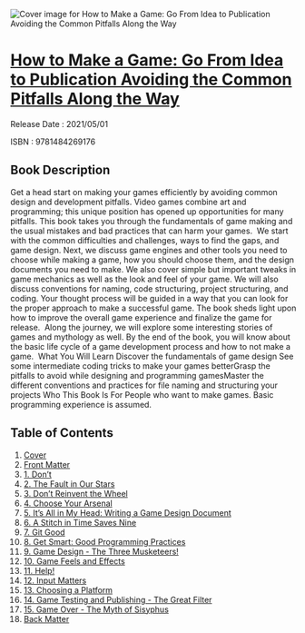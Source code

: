 ![Cover image for How to Make a Game: Go From Idea to Publication Avoiding the Common Pitfalls Along the Way](https://imgdetail.ebookreading.net/cover/cover/202109/EB9781484269176.jpg)

[How to Make a Game: Go From Idea to Publication Avoiding the Common Pitfalls Along the Way](https://ebookreading.net/view/book/How+to+Make+a+Game%3A+Go+From+Idea+to+Publication+Avoiding+the+Common+Pitfalls+Along+the+Way-EB9781484269176_1.html "How to Make a Game: Go From Idea to Publication Avoiding the Common Pitfalls Along the Way")
====================================================================================================================

Release Date : 2021/05/01

ISBN : 9781484269176

Book Description
-----------------

Get a head start on making your games efficiently by avoiding common design and development pitfalls. Video games combine art and programming; this unique position has opened up opportunities for many pitfalls. This book takes you through the fundamentals of game making and the usual mistakes and bad practices that can harm your games.&nbsp;
We start with the common difficulties and challenges, ways to find the gaps, and game design. Next, we discuss game engines and other tools you need to choose while making a game, how you should choose them, and the design documents you need to make. We also cover simple but important tweaks in game mechanics as well as the look and feel of your game. We will also discuss conventions for naming, code structuring, project structuring, and coding. 
Your thought process will be guided in a way that you can look for the proper approach to make a successful game. The book sheds light upon how to improve the overall game experience and finalize the game for release. &nbsp;Along the journey, we will explore some interesting stories of games and mythology as well.
By the end of the book, you will know about the basic life cycle of a game development process and how to not make a game.&nbsp;
What You Will Learn
Discover the fundamentals of game design&nbsp;See some intermediate coding tricks to make your games betterGrasp the pitfalls to avoid while designing and programming gamesMaster the different conventions and practices for file naming and structuring your projects&nbsp;Who This Book Is For
People who want to make games. Basic programming experience is assumed.


Table of Contents
-----------------

1. [Cover](https://ebookreading.net/view/book/How+to+Make+a+Game%3A+Go+From+Idea+to+Publication+Avoiding+the+Common+Pitfalls+Along+the+Way-EB9781484269176_1.html)
1. [Front Matter](https://ebookreading.net/view/book/How+to+Make+a+Game%3A+Go+From+Idea+to+Publication+Avoiding+the+Common+Pitfalls+Along+the+Way-EB9781484269176_2.html)
1. [1.&nbsp;Don’t](https://ebookreading.net/view/book/How+to+Make+a+Game%3A+Go+From+Idea+to+Publication+Avoiding+the+Common+Pitfalls+Along+the+Way-EB9781484269176_3.html)
1. [2.&nbsp;The Fault in Our Stars](https://ebookreading.net/view/book/How+to+Make+a+Game%3A+Go+From+Idea+to+Publication+Avoiding+the+Common+Pitfalls+Along+the+Way-EB9781484269176_4.html)
1. [3.&nbsp;Don’t Reinvent the Wheel](https://ebookreading.net/view/book/How+to+Make+a+Game%3A+Go+From+Idea+to+Publication+Avoiding+the+Common+Pitfalls+Along+the+Way-EB9781484269176_5.html)
1. [4.&nbsp;Choose Your Arsenal](https://ebookreading.net/view/book/How+to+Make+a+Game%3A+Go+From+Idea+to+Publication+Avoiding+the+Common+Pitfalls+Along+the+Way-EB9781484269176_6.html)
1. [5.&nbsp;It’s All in My Head: Writing a Game Design Document](https://ebookreading.net/view/book/How+to+Make+a+Game%3A+Go+From+Idea+to+Publication+Avoiding+the+Common+Pitfalls+Along+the+Way-EB9781484269176_7.html)
1. [6.&nbsp;A Stitch in Time Saves Nine](https://ebookreading.net/view/book/How+to+Make+a+Game%3A+Go+From+Idea+to+Publication+Avoiding+the+Common+Pitfalls+Along+the+Way-EB9781484269176_8.html)
1. [7.&nbsp;Git Good](https://ebookreading.net/view/book/How+to+Make+a+Game%3A+Go+From+Idea+to+Publication+Avoiding+the+Common+Pitfalls+Along+the+Way-EB9781484269176_9.html)
1. [8.&nbsp;Get Smart: Good Programming Practices](https://ebookreading.net/view/book/How+to+Make+a+Game%3A+Go+From+Idea+to+Publication+Avoiding+the+Common+Pitfalls+Along+the+Way-EB9781484269176_10.html)
1. [9.&nbsp;Game Design - The Three Musketeers!](https://ebookreading.net/view/book/How+to+Make+a+Game%3A+Go+From+Idea+to+Publication+Avoiding+the+Common+Pitfalls+Along+the+Way-EB9781484269176_11.html)
1. [10.&nbsp;Game Feels and Effects](https://ebookreading.net/view/book/How+to+Make+a+Game%3A+Go+From+Idea+to+Publication+Avoiding+the+Common+Pitfalls+Along+the+Way-EB9781484269176_12.html)
1. [11.&nbsp;Help!](https://ebookreading.net/view/book/How+to+Make+a+Game%3A+Go+From+Idea+to+Publication+Avoiding+the+Common+Pitfalls+Along+the+Way-EB9781484269176_13.html)
1. [12.&nbsp;Input Matters](https://ebookreading.net/view/book/How+to+Make+a+Game%3A+Go+From+Idea+to+Publication+Avoiding+the+Common+Pitfalls+Along+the+Way-EB9781484269176_14.html)
1. [13.&nbsp;Choosing a Platform](https://ebookreading.net/view/book/How+to+Make+a+Game%3A+Go+From+Idea+to+Publication+Avoiding+the+Common+Pitfalls+Along+the+Way-EB9781484269176_15.html)
1. [14.&nbsp;Game Testing and Publishing - The Great Filter](https://ebookreading.net/view/book/How+to+Make+a+Game%3A+Go+From+Idea+to+Publication+Avoiding+the+Common+Pitfalls+Along+the+Way-EB9781484269176_16.html)
1. [15.&nbsp;Game Over - The Myth of Sisyphus](https://ebookreading.net/view/book/How+to+Make+a+Game%3A+Go+From+Idea+to+Publication+Avoiding+the+Common+Pitfalls+Along+the+Way-EB9781484269176_17.html)
1. [Back Matter](https://ebookreading.net/view/book/How+to+Make+a+Game%3A+Go+From+Idea+to+Publication+Avoiding+the+Common+Pitfalls+Along+the+Way-EB9781484269176_18.html)
